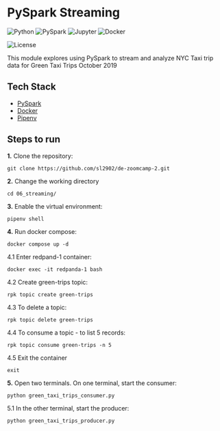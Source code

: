 # PySpark Streaming

![Python](https://img.shields.io/badge/Python-3.8-4B8BBE.svg?style=flat&logo=python&logoColor=FFD43B&labelColor=306998)
![PySpark](https://img.shields.io/badge/pySpark-3.3-E36B22?style=flat-square&logo=apachespark&logoColor=E36B22&labelColor=3C3A3E)
![Jupyter](https://img.shields.io/badge/Jupyter-31393F.svg?style=flat&logo=jupyter&logoColor=F37726&labelColor=31393F)
![Docker](https://img.shields.io/badge/Docker-329DEE?style=flat&logo=docker&logoColor=white&labelColor=329DEE)

![License](https://img.shields.io/badge/license-CC--BY--SA--4.0-31393F?style=flat&logo=creativecommons&logoColor=black&labelColor=white)

This module explores using PySpark to stream and analyze NYC Taxi trip data for Green Taxi Trips October 2019


## Tech Stack
- [PySpark](https://spark.apache.org/docs/latest/api/python/user_guide)
- [Docker](https://docs.docker.com/get-docker/)
- [Pipenv](https://pipenv.pypa.io/en/latest/)


## Steps to run

**1.** Clone the repository:
```shell
git clone https://github.com/sl2902/de-zoomcamp-2.git
```

**2.** Change the working directory
```shell
cd 06_streaming/
```

**3.** Enable the virtual environment:
```shell
pipenv shell
```

**4.** Run docker compose:
```shell
docker compose up -d
```

4.1 Enter redpand-1 container:
```shell
docker exec -it redpanda-1 bash
```

4.2 Create green-trips topic:
```shell
rpk topic create green-trips
```

4.3 To delete a topic:
```shell
rpk topic delete green-trips
```

4.4 To consume a topic - to list 5 records:
```shell
rpk topic consume green-trips -n 5
```

4.5 Exit the container
```shell
exit
```

**5.** Open two terminals. On one terminal, start the consumer:
```shell
python green_taxi_trips_consumer.py
```

5.1 In the other terminal, start the producer:
```shell
python green_taxi_trips_producer.py
```
